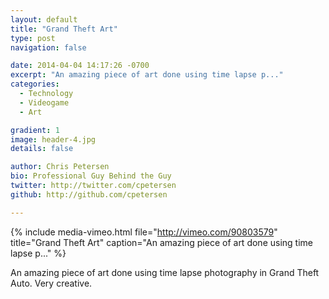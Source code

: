 ```yaml
---
layout: default
title: "Grand Theft Art"
type: post
navigation: false

date: 2014-04-04 14:17:26 -0700
excerpt: "An amazing piece of art done using time lapse p..."
categories:
  - Technology
  - Videogame
  - Art

gradient: 1
image: header-4.jpg
details: false

author: Chris Petersen
bio: Professional Guy Behind the Guy
twitter: http://twitter.com/cpetersen
github: http://github.com/cpetersen

---
```


{% include media-vimeo.html file="http://vimeo.com/90803579" title="Grand Theft Art" caption="An amazing piece of art done using time lapse p..." %}

An amazing piece of art done using time lapse photography in Grand Theft Auto. Very creative.
